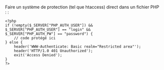 Faire un système de protection (tel que htaccess) direct dans un fichier
PHP : :

    <?php
    if (!empty($_SERVER["PHP_AUTH_USER"]) &&
    $_SERVER["PHP_AUTH_USER"] == "login" &&
    $_SERVER["PHP_AUTH_PW"] == "password") {
        // code protégé ici
    } else {
        header('WWW-Authenticate: Basic realm="Restricted area"');
        header('HTTP/1.0 401 Unauthorized');
        exit('Access Denied');
    }
    ?>

